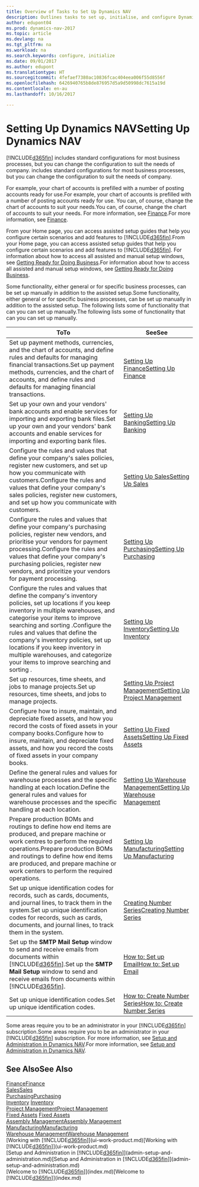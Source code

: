 ```yaml
---
title: Overview of Tasks to Set Up Dynamics NAV
description: Outlines tasks to set up, initialise, and configure Dynamics NAV to suit your needs.
author: edupont04
ms.prod: dynamics-nav-2017
ms.topic: article
ms.devlang: na
ms.tgt_pltfrm: na
ms.workload: na
ms.search.keywords: configure, initialize
ms.date: 09/01/2017
ms.author: edupont
ms.translationtype: HT
ms.sourcegitcommit: 4fefaef7380ac10836fcac404eea006f55d8556f
ms.openlocfilehash: 6426940765b8de876957d5a9d50998dc7615a19d
ms.contentlocale: en-au
ms.lasthandoff: 10/16/2017

---
```

# <a name="setting-up-dynamics-nav"></a><span data-ttu-id="5dde2-103">Setting Up Dynamics NAV</span><span class="sxs-lookup"><span data-stu-id="5dde2-103">Setting Up Dynamics NAV</span></span>
[!INCLUDE[d365fin](includes/d365fin_md.md)]<span data-ttu-id="5dde2-104"> includes standard configurations for most business processes, but you can change the configuration to suit the needs of company.</span><span class="sxs-lookup"><span data-stu-id="5dde2-104"> includes standard configurations for most business processes, but you can change the configuration to suit the needs of company.</span></span>

<span data-ttu-id="5dde2-105">For example, your chart of accounts is prefilled with a number of posting accounts ready for use.</span><span class="sxs-lookup"><span data-stu-id="5dde2-105">For example, your chart of accounts is prefilled with a number of posting accounts ready for use.</span></span> <span data-ttu-id="5dde2-106">You can, of course, change the chart of accounts to suit your needs.</span><span class="sxs-lookup"><span data-stu-id="5dde2-106">You can, of course, change the chart of accounts to suit your needs.</span></span> <span data-ttu-id="5dde2-107">For more information, see [Finance](finance.md).</span><span class="sxs-lookup"><span data-stu-id="5dde2-107">For more information, see [Finance](finance.md).</span></span>

<span data-ttu-id="5dde2-108">From your Home page, you can access assisted setup guides that help you configure certain scenarios and add features to [!INCLUDE[d365fin](includes/d365fin_md.md)].</span><span class="sxs-lookup"><span data-stu-id="5dde2-108">From your Home page, you can access assisted setup guides that help you configure certain scenarios and add features to [!INCLUDE[d365fin](includes/d365fin_md.md)].</span></span> <span data-ttu-id="5dde2-109">For information about how to access all assisted and manual setup windows, see [Getting Ready for Doing Business](ui-get-ready-business.md).</span><span class="sxs-lookup"><span data-stu-id="5dde2-109">For information about how to access all assisted and manual setup windows, see [Getting Ready for Doing Business](ui-get-ready-business.md).</span></span>

<span data-ttu-id="5dde2-110">Some functionality, either general or for specific business processes, can be set up manually in addition to the assisted setup.</span><span class="sxs-lookup"><span data-stu-id="5dde2-110">Some functionality, either general or for specific business processes, can be set up manually in addition to the assisted setup.</span></span> <span data-ttu-id="5dde2-111">The following lists some of functionality that can you can set up manually.</span><span class="sxs-lookup"><span data-stu-id="5dde2-111">The following lists some of functionality that can you can set up manually.</span></span>

| <span data-ttu-id="5dde2-112">To</span><span class="sxs-lookup"><span data-stu-id="5dde2-112">To</span></span> | <span data-ttu-id="5dde2-113">See</span><span class="sxs-lookup"><span data-stu-id="5dde2-113">See</span></span> |
| --- | --- |
| <span data-ttu-id="5dde2-114">Set up payment methods, currencies, and the chart of accounts, and define rules and defaults for managing financial transactions.</span><span class="sxs-lookup"><span data-stu-id="5dde2-114">Set up payment methods, currencies, and the chart of accounts, and define rules and defaults for managing financial transactions.</span></span> |[<span data-ttu-id="5dde2-115">Setting Up Finance</span><span class="sxs-lookup"><span data-stu-id="5dde2-115">Setting Up Finance</span></span>](finance-setup-finance.md) |
| <span data-ttu-id="5dde2-116">Set up your own and your vendors' bank accounts and enable services for importing and exporting bank files.</span><span class="sxs-lookup"><span data-stu-id="5dde2-116">Set up your own and your vendors' bank accounts and enable services for importing and exporting bank files.</span></span> |[<span data-ttu-id="5dde2-117">Setting Up Banking</span><span class="sxs-lookup"><span data-stu-id="5dde2-117">Setting Up Banking</span></span>](bank-setup-banking.md) |
| <span data-ttu-id="5dde2-118">Configure the rules and values that define your company's sales policies, register new customers, and set up how you communicate with customers.</span><span class="sxs-lookup"><span data-stu-id="5dde2-118">Configure the rules and values that define your company's sales policies, register new customers, and set up how you communicate with customers.</span></span> |[<span data-ttu-id="5dde2-119">Setting Up Sales</span><span class="sxs-lookup"><span data-stu-id="5dde2-119">Setting Up Sales</span></span>](sales-setup-sales.md) |
| <span data-ttu-id="5dde2-120">Configure the rules and values that define your company's purchasing policies, register new vendors, and prioritise your vendors for payment processing.</span><span class="sxs-lookup"><span data-stu-id="5dde2-120">Configure the rules and values that define your company's purchasing policies, register new vendors, and prioritize your vendors for payment processing.</span></span> |[<span data-ttu-id="5dde2-121">Setting Up Purchasing</span><span class="sxs-lookup"><span data-stu-id="5dde2-121">Setting Up Purchasing</span></span>](purchasing-setup-purchasing.md) |
| <span data-ttu-id="5dde2-122">Configure the rules and values that define the company's inventory policies, set up locations if you keep inventory in multiple warehouses, and categorise your items to improve searching and sorting .</span><span class="sxs-lookup"><span data-stu-id="5dde2-122">Configure the rules and values that define the company's inventory policies, set up locations if you keep inventory in multiple warehouses, and categorize your items to improve searching and sorting .</span></span> |[<span data-ttu-id="5dde2-123">Setting Up Inventory</span><span class="sxs-lookup"><span data-stu-id="5dde2-123">Setting Up Inventory</span></span>](inventory-setup-inventory.md) |
| <span data-ttu-id="5dde2-124">Set up resources, time sheets, and jobs to manage projects.</span><span class="sxs-lookup"><span data-stu-id="5dde2-124">Set up resources, time sheets, and jobs to manage projects.</span></span> |[<span data-ttu-id="5dde2-125">Setting Up Project Management</span><span class="sxs-lookup"><span data-stu-id="5dde2-125">Setting Up Project Management</span></span>](projects-setup-projects.md) |
| <span data-ttu-id="5dde2-126">Configure how to insure, maintain, and depreciate fixed assets, and how you record the costs of fixed assets in your company books.</span><span class="sxs-lookup"><span data-stu-id="5dde2-126">Configure how to insure, maintain, and depreciate fixed assets, and how you record the costs of fixed assets in your company books.</span></span> |[<span data-ttu-id="5dde2-127">Setting Up Fixed Assets</span><span class="sxs-lookup"><span data-stu-id="5dde2-127">Setting Up Fixed Assets</span></span>](fa-setup.md) |
|<span data-ttu-id="5dde2-128">Define the general rules and values for warehouse processes and the specific handling at each location.</span><span class="sxs-lookup"><span data-stu-id="5dde2-128">Define the general rules and values for warehouse processes and the specific handling at each location.</span></span>|[<span data-ttu-id="5dde2-129">Setting Up Warehouse Management</span><span class="sxs-lookup"><span data-stu-id="5dde2-129">Setting Up Warehouse Management</span></span>](warehouse-setup-warehouse.md)|
|<span data-ttu-id="5dde2-130">Prepare production BOMs and routings to define how end items are produced, and prepare machine or work centres to perform the required operations.</span><span class="sxs-lookup"><span data-stu-id="5dde2-130">Prepare production BOMs and routings to define how end items are produced, and prepare machine or work centers to perform the required operations.</span></span>|[<span data-ttu-id="5dde2-131">Setting Up Manufacturing</span><span class="sxs-lookup"><span data-stu-id="5dde2-131">Setting Up Manufacturing</span></span>](production-configure-production-processes.md)|
| <span data-ttu-id="5dde2-132">Set up unique identification codes for records, such as cards, documents, and journal lines, to track them in the system.</span><span class="sxs-lookup"><span data-stu-id="5dde2-132">Set up unique identification codes for records, such as cards, documents, and journal lines, to track them in the system.</span></span> |[<span data-ttu-id="5dde2-133">Creating Number Series</span><span class="sxs-lookup"><span data-stu-id="5dde2-133">Creating Number Series</span></span>](ui-create-number-series.md) |
| <span data-ttu-id="5dde2-134">Set up the **SMTP Mail Setup** window to send and receive emails from documents within [!INCLUDE[d365fin](includes/d365fin_md.md)].</span><span class="sxs-lookup"><span data-stu-id="5dde2-134">Set up the **SMTP Mail Setup** window to send and receive emails from documents within [!INCLUDE[d365fin](includes/d365fin_md.md)].</span></span> |[<span data-ttu-id="5dde2-135">How to: Set up Email</span><span class="sxs-lookup"><span data-stu-id="5dde2-135">How to: Set up Email</span></span>](madeira-how-setup-email.md) |
| <span data-ttu-id="5dde2-136">Set up unique identification codes.</span><span class="sxs-lookup"><span data-stu-id="5dde2-136">Set up unique identification codes.</span></span> |[<span data-ttu-id="5dde2-137">How to: Create Number Series</span><span class="sxs-lookup"><span data-stu-id="5dde2-137">How to: Create Number Series</span></span>](ui-create-number-series.md) |

<span data-ttu-id="5dde2-138">Some areas require you to be an administrator in your [!INCLUDE[d365fin](includes/d365fin_md.md)] subscription.</span><span class="sxs-lookup"><span data-stu-id="5dde2-138">Some areas require you to be an administrator in your [!INCLUDE[d365fin](includes/d365fin_md.md)] subscription.</span></span> <span data-ttu-id="5dde2-139">For more information, see [Setup and Administration in Dynamics NAV](admin-setup-and-administration.md).</span><span class="sxs-lookup"><span data-stu-id="5dde2-139">For more information, see [Setup and Administration in Dynamics NAV](admin-setup-and-administration.md).</span></span>  

## <a name="see-also"></a><span data-ttu-id="5dde2-140">See Also</span><span class="sxs-lookup"><span data-stu-id="5dde2-140">See Also</span></span>
[<span data-ttu-id="5dde2-141">Finance</span><span class="sxs-lookup"><span data-stu-id="5dde2-141">Finance</span></span>](finance.md)  
[<span data-ttu-id="5dde2-142">Sales</span><span class="sxs-lookup"><span data-stu-id="5dde2-142">Sales</span></span>](sales-manage-sales.md)  
[<span data-ttu-id="5dde2-143">Purchasing</span><span class="sxs-lookup"><span data-stu-id="5dde2-143">Purchasing</span></span>](purchasing-manage-purchasing.md)  
<span data-ttu-id="5dde2-144">[Inventory](inventory-manage-inventory.md)  </span><span class="sxs-lookup"><span data-stu-id="5dde2-144">[Inventory](inventory-manage-inventory.md)  </span></span>  
[<span data-ttu-id="5dde2-145">Project Management</span><span class="sxs-lookup"><span data-stu-id="5dde2-145">Project Management</span></span>](projects-manage-projects.md)  
<span data-ttu-id="5dde2-146">[Fixed Assets](fa-manage.md)  </span><span class="sxs-lookup"><span data-stu-id="5dde2-146">[Fixed Assets](fa-manage.md)  </span></span>  
[<span data-ttu-id="5dde2-147">Assembly Management</span><span class="sxs-lookup"><span data-stu-id="5dde2-147">Assembly Management</span></span>](assembly-assemble-items.md)  
[<span data-ttu-id="5dde2-148">Manufacturing</span><span class="sxs-lookup"><span data-stu-id="5dde2-148">Manufacturing</span></span>](production-manage-manufacturing.md)  
[<span data-ttu-id="5dde2-149">Warehouse Management</span><span class="sxs-lookup"><span data-stu-id="5dde2-149">Warehouse Management</span></span>](warehouse-manage-warehouse.md)  
<span data-ttu-id="5dde2-150">[Working with [!INCLUDE[d365fin](includes/d365fin_md.md)]](ui-work-product.md)</span><span class="sxs-lookup"><span data-stu-id="5dde2-150">[Working with [!INCLUDE[d365fin](includes/d365fin_md.md)]](ui-work-product.md)</span></span>  
<span data-ttu-id="5dde2-151">[Setup and Administration in [!INCLUDE[d365fin](includes/d365fin_md.md)]](admin-setup-and-administration.md)</span><span class="sxs-lookup"><span data-stu-id="5dde2-151">[Setup and Administration in [!INCLUDE[d365fin](includes/d365fin_md.md)]](admin-setup-and-administration.md)</span></span>  
<span data-ttu-id="5dde2-152">[Welcome to [!INCLUDE[d365fin](includes/d365fin_md.md)]](index.md)</span><span class="sxs-lookup"><span data-stu-id="5dde2-152">[Welcome to [!INCLUDE[d365fin](includes/d365fin_md.md)]](index.md)</span></span>  

##

